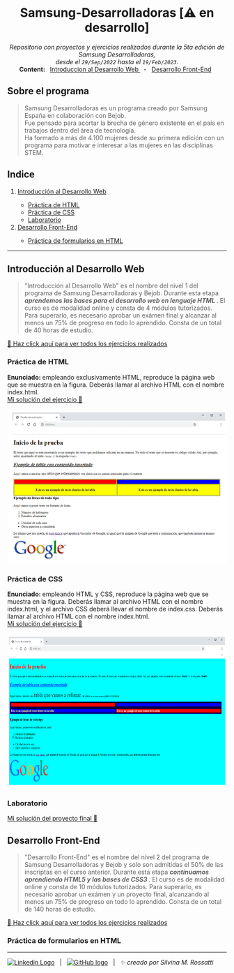 
<h1 align="center"> Samsung-Desarrolladoras [⚠️ en desarrollo] </h1>
<p align="center">
 <i> Repositorio con proyectos y ejercicios realizados durante la 5ta edición de Samsung Desarrolladoras, <br /> desde el <code>29/Sep/2022</code> hasta el <code>19/Feb/2023</code>. </i> <br />
<b> Content: </b> 
&nbsp <a href="https://github.com/RossattiSM/Samsung-Desarrolladoras/tree/main/Introduccion%20al%20Desarrollo%20Web"> Introduccion al Desarrollo Web </a> &nbsp - 
&nbsp <a href=""> Desarrollo Front-End</a> &nbsp 
 
</p>

## Sobre el programa

>Samsung Desarrolladoras es un programa creado por Samsung España en colaboración con Bejob.  
>Fue pensado para acortar la brecha de género existente en el país en trabajos dentro del área de tecnología.  
>Ha formado a más de 4.100 mujeres desde su primera edición con un programa para motivar e interesar a las mujeres en las disciplinas STEM.

## Indice

<p align="center">
  <ol>
    <li> <a href="https://github.com/RossattiSM/Samsung-Desarrolladoras#introducci%C3%B3n-al-desarrollo-web"> Introducción al Desarrollo Web </a> </li>
    <ul>
      <li> <a href="https://github.com/RossattiSM/Samsung-Desarrolladoras#pr%C3%A1ctica-de-html"> Práctica de HTML </a> </li>
      <li> <a href="https://github.com/RossattiSM/Samsung-Desarrolladoras#pr%C3%A1ctica-de-css"> Práctica de CSS </a></li>
      <li> <a href="https://github.com/RossattiSM/Samsung-Desarrolladoras#laboratorio"> Laboratorio </a></li>
    </ul>
    <li> <a href="https://github.com/RossattiSM/Samsung-Desarrolladoras#desarrollo-front-end"> Desarrollo Front-End </a> </li>
    <ul>
      <li> <a href="https://github.com/RossattiSM/Samsung-Desarrolladoras#pr%C3%A1ctica-de-formularios-en-html"> Práctica de formularios en HTML </a> </li>
    </ul>
 </ol>
</p>

<hr>

## Introducción al Desarrollo Web

>"Introducción al Desarrollo Web" es el nombre del nivel 1 del programa de Samsung Desarrolladoras y Bejob. Durante esta etapa <b><i> aprendemos las bases para el desarrollo web en lenguaje HTML </i></b>. El curso es de modalidad online y consta de 4 módulos tutorizados. Para superarlo, es necesario aprobar un exámen final y alcanzar al menos un 75% de progreso en todo lo aprendido. Consta de un total de 40 horas de estudio.

<a href="https://github.com/RossattiSM/Samsung-Desarrolladoras/tree/main/Introduccion%20al%20Desarrollo%20Web"> 🚀 Haz click aquí para ver todos los ejercicios realizados </a>

### Práctica de HTML

<b> Enunciado: </b> empleando exclusivamente HTML, reproduce la página web que se muestra en la figura. Deberás llamar al archivo HTML con el nombre index.html.  
<a href="https://github.com/RossattiSM/Samsung-Desarrolladoras/tree/main/Introduccion%20al%20Desarrollo%20Web/Practica%20HTML"> Mi solución del ejercicio 👀 </a> 
<br /><br />
<img src="https://github.com/RossattiSM/Samsung-Desarrolladoras/blob/main/Introduccion%20al%20Desarrollo%20Web/Practica%20HTML/enunciado.png" alt="enunciado" width="700px" height="350px" />

### Práctica de CSS

<b> Enunciado: </b> empleando HTML y CSS, reproduce la página web que se muestra en la figura. Deberás llamar al archivo HTML con el nombre index.html, y el archivo CSS deberá llevar el nombre de index.css. Deberás llamar al archivo HTML con el nombre index.html.  
<a href="https://github.com/RossattiSM/Samsung-Desarrolladoras/tree/main/Introduccion%20al%20Desarrollo%20Web/Practica%20CSS"> Mi solución del ejercicio 👀 </a> 
<br /><br />
<img src="https://github.com/RossattiSM/Samsung-Desarrolladoras/blob/main/Introduccion%20al%20Desarrollo%20Web/Practica%20CSS/Enunciado.png" alt="enunciado" width="700px" height="350px" />

### Laboratorio

<a href="https://github.com/RossattiSM/Samsung-Desarrolladoras/tree/main/Introduccion%20al%20Desarrollo%20Web/Laboratorio"> Mi solución del proyecto final 👀 </a> 

## Desarrollo Front-End
>"Desarrollo Front-End" es el nombre del nivel 2 del programa de Samsung Desarrolladoras y Bejob y solo son admitidas el 50% de las inscriptas en el curso anterior. Durante esta etapa <b><i> continuamos aprendiendo HTML5 y las bases de CSS3 </i></b>. El curso es de modalidad online y consta de 10 módulos tutorizados. Para superarlo, es necesario aprobar un exámen y un proyecto final, alcanzando al menos un 75% de progreso en todo lo aprendido. Consta de un total de 140 horas de estudio.

<a href=""> 🚀 Haz click aquí para ver todos los ejercicios realizados </a>

### Práctica de formularios en HTML

<hr>
<a href="https://www.linkedin.com/in/rossattism/"><img src="https://skillicons.dev/icons?i=linkedin" alt="Linkedin Logo" style="width: 16px; height: 16px" /></a> &nbsp | &nbsp
<a href="https://github.com/RossattiSM"><img src="https://skillicons.dev/icons?i=github" alt="GitHub logo" style="width: 16px; height: 16px" /></a>  &nbsp | &nbsp <i> ✨ creado por Silvina M. Rossatti </i> &nbsp
